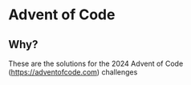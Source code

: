 # Advent of Code

## Why?

These are the solutions for the 2024 Advent of Code (https://adventofcode.com) challenges